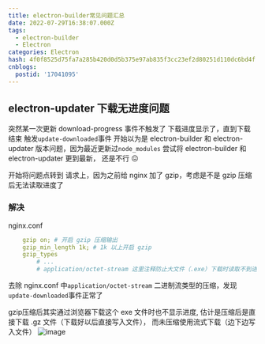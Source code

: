 ```yaml
---
title: electron-builder常见问题汇总
date: 2022-07-29T16:38:07.000Z
tags:
  - electron-builder
  - Electron
categories: Electron
hash: 4f0f8525d75fa7a285b420d0d5b375e97ab835f3cc23ef2d80251d110dc6bd4f
cnblogs:
  postid: '17041095'
---
```


## electron-updater 下载无进度问题

突然某一次更新 download-progress 事件不触发了
下载进度显示了，直到下载结束 触发`update-downloaded`事件
开始以为是 electron-builder 和 electron-updater 版本问题，因为最近更新过`node_modules`
尝试将 electron-builder 和 electron-updater 更到最新， 还是不行 😖

开始将问题点转到 请求上，因为之前给 nginx 加了 gzip，考虑是不是 gzip 压缩后无法读取进度了

### 解决

nginx.conf

```yml
    gzip on; # 开启 gzip 压缩输出 
    gzip_min_length 1k; # 1k 以上开启 gzip
    gzip_types
        # ...
        # application/octet-stream 这里注释防止大文件（.exe）下载时读取不到进度
```

去除 nginx.conf 中`application/octet-stream` 二进制流类型的压缩，发现`update-downloaded`事件正常了

gzip压缩后其实通过浏览器下载这个 exe 文件时也不显示进度, 估计是压缩后是直接下载 .gz 文件（下载好以后直接写入文件）， 而未压缩使用流式下载（边下边写入文件）
![image](https://s2.loli.net/2023/01/13/I8RacKUt547jNmX.png)
